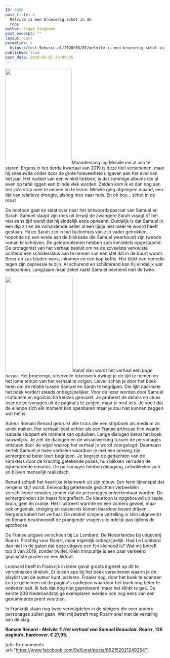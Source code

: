 ```yaml
---
ID: 8926
post_title: >
  Melvile is een broeierig schot in de
  roos
author: Sigge Stegeman
post_excerpt: ""
layout: post
permalink: >
  https://test.9ekunst.nl/2020/03/07/melvile-is-een-broeierig-schot-in-de-roos/
published: true
post_date: 2020-03-07 20:09:35
---
```

<img class="size-medium wp-image-8928 alignleft" src="https://test.9ekunst.nl/wp-content/uploads/2020/03/melville-210x300.jpg" alt="" width="210" height="300" />Maandenlang lag Melvile me al aan te staren. Ergens in het derde kwartaal van 2019 is deze titel verschenen, maar hij sneeuwde onder door de grote hoeveelheid uitgaven aan het eind van het jaar. Het nadeel van een winkel hebben, is dat sommige albums die al even op tafel liggen een blinde vlek worden. Zelden kom ik er dan nog aan toe zo’n strip mee te nemen en te lezen. Melvile ging afgelopen maand, een tijd van relatieve droogte, alsnog mee naar huis. En oh boy… schot in de roos!

De telefoon gaat en slaat over naar het antwoordapparaat van Samuel en Sarah. Samuel slaapt zijn roes uit terwijl de zwangere Sarah vraagt of het niet eens tijd wordt dat hij eindelijk eens opneemt. Duidelijk is dat Samuel in een dip zit en de volhardende beller al een tijdje niet meer te woord heeft gestaan. Hij en Sarah zijn in het buitenhuis van zijn vader getrokken, hopende op een einde aan de blokkade die Samuel weerhoudt zijn tweede roman te schrijven. De geldproblemen hebben zich inmiddels opgestapeld. De protagonist van het verhaal besluit om na de zoveelste verkwiste ochtend een schildersklus aan te nemen van een stel dat in de buurt woont. Broer en zus bieden werk, inkomen en een kop koffie. Het blijkt een remedie tegen zijn depressie te zijn. Al schurend en schilderend kan hij eindelijk wat ontspannen. Langzaam maar zeker raakt Samuel bevriend met de twee.

<img class="size-medium wp-image-8929 alignleft" src="https://test.9ekunst.nl/wp-content/uploads/2020/03/Melvile_p1-213x300.jpg" alt="" width="213" height="300" />Vanaf dan wordt het verhaal een <i>page turner</i>. Het broeierige, sfeervolle tekenwerk dwingt je de tijd te nemen en het lome tempo van het verhaal te volgen. Liever schiet je door het boek heen om de relatie tussen Samuel en Sarah te begrijpen. Die lijkt naarmate het boek vordert steeds onbegrijpelijker. Voor de lezer worden door Samuel irrationele en egoïstische keuzes gemaakt. Je probeert de details en clues over de personages uit de pagina's te zuigen, maar je mist iets. Je voelt dat de ellende zich elk moment kan openbaren maar je zou niet kunnen zeggen wat het is.

Auteur Romain Renard gebruikt alle trucs die een stripboek als medium zo uniek maken. Het verhaal leest echter als een Franse arthouse film waarin Isabelle Huppert elk moment kan opduiken. Lange dialogen bevat het boek nauwelijks. Je ziet de dialogen en de wisselwerking tussen de personages ontstaan door de wijze waarop het verhaal je wordt voorgelegd. Daarnaast vertelt Samuel je twee verhalen waardoor je met een omweg zijn achtergrond beter leert begrijpen. Je begrijpt de gedachten van de karakters door de krachtig getekende poses, hun blikken verraden de bijbehorende emoties. De personages hebben diepgang, ontwikkelen zich en blijven menselijk realistisch.

Renard schudt het heerlijke tekenwerk uit zijn mouw. Een ferm lijnenspel dat nergens stijf wordt. Eenvoudig getekende gezichten verbeelden verschillende emoties zonder dat de personages onherkenbaar worden. De achtergronden zijn haast fotografisch. De kleurtoon is opgebouwd uit sepia, bruin, geel en oranje. Het illustreert warmte en een zomers gevoel, maar ook ongemak, dreiging en duisternis komen daardoor boven drijven. Nergens kabelt het verhaal. De relatief simpele vertelling is slim uitgewerkt en Renard beantwoordt de prangende vragen uiteindelijk pas tijdens de apotheose.

De Franse uitgave verscheen bij Le Lombard. De Nederlandse bij uitgeverij Roarrr. Prachtig voor Roarrr, maar eigenlijk onbegrijpelijk. Had Le Lombard dan niet in de gaten dat deze uitgave een fijn kleinood is? Wat mij betreft top 3 van 2019, zonder twijfel. Klein minpuntje is een paar verkeerd geplaatste punten en een tikfout.

Lombard heeft in Frankrijk in ieder geval groots ingezet op dit te vervolmaken drieluik. Er is een app bij het boek verschenen waarin je de playlist van de auteur kunt luisteren. Fraaier nog, door het boek te scannen kun je geheimen uit de pagina's opdiepen waardoor het boek nog beter te ontleden valt. Ik heb dat nog niet geprobeerd, maar het klinkt te gek. De eerste 200 Nederlandstalige exemplaren werden ook nog eens van een genummerde prent voorzien.

In Frankrijk staan nog twee vervolgdelen in de steigers die over andere personages zullen gaan. Wat mij betreft mag Roarrr snel met de vertaling aan de slag.

<b>Romain Renard – </b><i><b>Melvile 1: Het verhaal van Samuel Beauclair</b></i><b>. Roarrr, 136 pagina’s, hardcover. € 27,95.</b>

[ufc-fb-comments url="https://www.facebook.com/9eKunst/posts/892152021249254"]